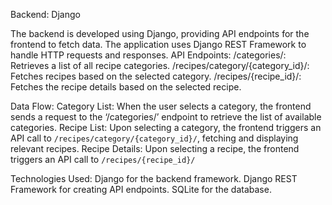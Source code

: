 Backend: Django

The backend is developed using Django, providing API endpoints for the frontend to fetch data. The application uses Django REST Framework to handle HTTP requests and responses.
API Endpoints:
/categories/: Retrieves a list of all recipe categories.
/recipes/category/{category_id}/: Fetches recipes based on the selected category.
/recipes/{recipe_id}/: Fetches the recipe details based on the selected recipe.

Data Flow:
Category List: When the user selects a category, the frontend sends a request to the ‘/categories/’ endpoint to retrieve the list of available categories.
Recipe List: Upon selecting a category, the frontend triggers an API call to `/recipes/category/{category_id}/`, fetching and displaying relevant recipes.
Recipe Details: Upon selecting a recipe, the frontend triggers an API call to `/recipes/{recipe_id}/`

Technologies Used:
Django for the backend framework.
Django REST Framework for creating API endpoints.
SQLite for the database.
